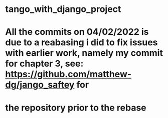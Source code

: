 # tango_with_django_project
# All the commits on 04/02/2022 is due to a reabasing i did to fix issues with earlier work, namely my commit for chapter 3, see: https://github.com/matthew-dg/jango_saftey for 
# the repository prior to the rebase
